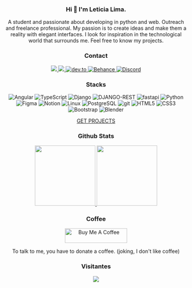 
<div  align="center">

### Hi 👋 I'm Leticia Lima.

A student and passionate about developing in python and web. Outreach and freelance professional. My passion is to create ideas and make them a reality with elegant interfaces. I look for inspiration in the technological world that surrounds me. Feel free to know my projects.
<br>

### Contact

<p>  
  <a href="https://leticialima.vercel.app"target="_blank">
    <img src="https://img.shields.io/badge/Portfolio-00BB00?style=for-the-badge"/>
  </a> 
  <a href="https://www.youtube.com/channel/UCyPwE2HDDO_GCLzQHuXVH-g"target="_blank">
    <img src="https://img.shields.io/badge/YouTube-FF0000?style=for-the-badge&logo=youtube&logoColor=white"/>
  </a>
  <a href="https://dev.to/eticialima"target="_blank">
    <img alt="dev.to" src="https://img.shields.io/badge/dev.to-0A0A0A?style=for-the-badge&logo=devdotto&logoColor=white"/>
  </a>   
  <a href="https://www.behance.net/eticialima"target="_blank">
    <img alt="Behance" src="https://img.shields.io/badge/-Behance-blue?style=for-the-badge&logo=behance&logoColor=white"/>
  </a>
  <a href="https://www.instagram.com/eticialima/" target="_blank" >
    <img alt="Discord" src="https://img.shields.io/badge/Instagram-E4405F?style=for-the-badge&logo=instagram&logoColor=white"/>
  </a> 
</p>

### Stacks

<p> 
  <img alt="Angular" src="https://img.shields.io/badge/Angular-DD0031?style=flat&logo=angular&logoColor=white"/> 
  <img alt="TypeScript" src="https://img.shields.io/badge/TypeScript-007ACC?style=for-the-badge&logo=typescript&logoColor=white"/> 
  <img alt="Django" src="https://img.shields.io/badge/Django-092E20?style=for-the-badge&logo=django&logoColor=green"/>
  <img alt="DJANGO-REST" src="https://img.shields.io/badge/django%20rest-ff1709?style=for-the-badge&logo=django&logoColor=white"/> 
  <img alt="fastapi" src="https://img.shields.io/badge/fastapi-109989?style=for-the-badge&logo=FASTAPI&logoColor=white"/> 
  <img alt="Python" src="https://img.shields.io/badge/Python-FFD43B?style=for-the-badge&logo=python&logoColor=blue"/> 
  <img alt="Figma" src="https://img.shields.io/badge/Figma-F24E1E?style=for-the-badge&logo=figma&logoColor=white"/> 
  <img alt="Notion" src="https://img.shields.io/badge/Notion-000000?style=for-the-badge&logo=notion&logoColor=white"/> 
  <img alt="Linux" src="https://img.shields.io/badge/Linux-FCC624?style=for-the-badge&logo=linux&logoColor=black"/>  
  <img alt="PostgreSQL" src="https://img.shields.io/badge/PostgreSQL-316192?style=for-the-badge&logo=postgresql&logoColor=white"/>
  <img alt="git" src="https://img.shields.io/badge/Git-F05032?style=for-the-badge&logo=git&logoColor=white"/> 
  <img alt="HTML5" src="https://img.shields.io/badge/HTML5-E34F26?style=for-the-badge&logo=html5&logoColor=white"/>
  <img alt="CSS3" src="https://img.shields.io/badge/CSS3-1572B6?style=for-the-badge&logo=css3&logoColor=white"/>  
  <img alt="Bootstrap" src="https://img.shields.io/badge/Bootstrap-563D7C?style=for-the-badge&logo=bootstrap&logoColor=white"/>  
  <img alt="Blender" src="https://img.shields.io/badge/blender-%23F5792A.svg?style=for-the-badge&logo=blender&logoColor=white"/> 
</p> 

  <a href="https://djangoprojects.up.railway.app/">GET PROJECTS</a>

### Github Stats

<a href="#">
  <img src="https://github-readme-stats.vercel.app/api?username=eticialima&show_icons=true&count_private=true&theme=moltack" height="165">
  <img src="https://github-readme-stats.vercel.app/api/top-langs/?username=eticialima&layout=compact&theme=moltack&hide=css,html" height = "165"> 
</a>

### Coffee

<a href="https://www.buymeacoffee.com/leticialima" target="_blank">
 <img  src="https://cdn.buymeacoffee.com/buttons/default-red.png" alt="Buy Me A Coffee" height="40" width="170">
</a> 
<p>To talk to me, you have to donate a coffee. (joking, I don't like coffee)</p>   
   
   
### Visitantes 
![](https://visitor-badge.glitch.me/badge?page_id=eticialima)
<br>
</div>
